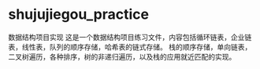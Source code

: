 # shujujiegou_practice
数据结构项目实现
这是一个数据结构项目练习文件，内容包括循环链表，企业链表，线性表，队列的顺序存储，哈希表的链式存储。
栈的顺序存储，单向链表，二叉树遍历，各种排序，树的非递归遍历，以及栈的应用就近匹配的实现。
